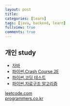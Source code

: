 ```yaml
---
layout: post
title: 
categories: [learn]
tags: [java, backend, learn]
fullview: true
comments: true
---
```


## 개인 study
- [자바](README_java)
- [파이썬.Crash Course.2E](python_crash_course)
- [파이썬.코딩 테스트](python_coding_test)
- [파이썬.자료구조 알고리즘](https://jnuho.github.io/python_ds_algorithm)


[leetcode.com](https://leetcode.com/problemset/all/)<br>
[programmers.co.kr](https://programmers.co.kr/learn/challenges)<br>